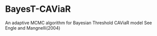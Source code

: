 # BayesT-CAViaR
An adaptive MCMC algorithm for Bayesian Threshold CAViaR model
See Engle and Mangnelli(2004)
